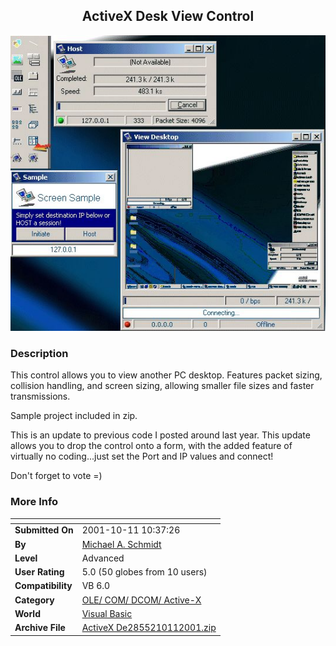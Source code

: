 ﻿<div align="center">

## ActiveX Desk View Control

<img src="PIC200110111239142992.jpg">
</div>

### Description

This control allows you to view another PC desktop. Features packet sizing, collision handling, and screen sizing, allowing smaller file sizes and faster transmissions.<p>Sample project included in zip.

This is an update to previous code I posted around last year. This update allows you to drop the control onto a form, with the added feature of virtually no coding...just set the Port and IP values and connect!

Don't forget to vote =)
 
### More Info
 


<span>             |<span>
---                |---
**Submitted On**   |2001-10-11 10:37:26
**By**             |[Michael A\. Schmidt](https://github.com/Planet-Source-Code/PSCIndex/blob/master/ByAuthor/michael-a-schmidt.md)
**Level**          |Advanced
**User Rating**    |5.0 (50 globes from 10 users)
**Compatibility**  |VB 6\.0
**Category**       |[OLE/ COM/ DCOM/ Active\-X](https://github.com/Planet-Source-Code/PSCIndex/blob/master/ByCategory/ole-com-dcom-active-x__1-29.md)
**World**          |[Visual Basic](https://github.com/Planet-Source-Code/PSCIndex/blob/master/ByWorld/visual-basic.md)
**Archive File**   |[ActiveX De2855210112001\.zip](https://github.com/Planet-Source-Code/michael-a-schmidt-activex-desk-view-control__1-27994/archive/master.zip)








